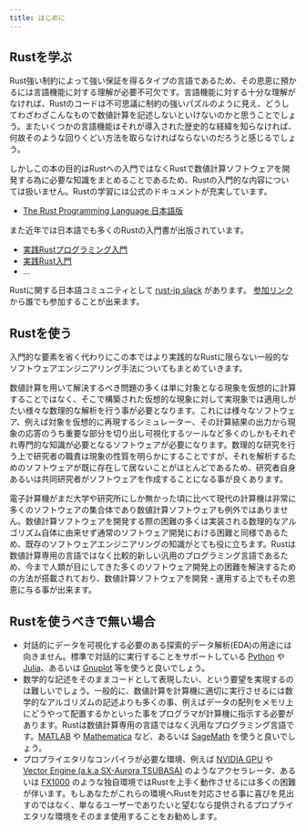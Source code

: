 ```yaml
---
title: はじめに
---
```


Rustを学ぶ
------------

Rust強い制約によって強い保証を得るタイプの言語であるため、その恩恵に預かるには言語機能に対する理解が必要不可欠です。言語機能に対する十分な理解がなければ、Rustのコードは不可思議に制約の強いパズルのように見え、どうしてわざわざこんなもので数値計算を記述しないといけないのかと思うことでしょう。またいくつかの言語機能はそれが導入された歴史的な経緯を知らなければ、何故そのような回りくどい方法を取らなければならないのだろうと感じるでしょう。

しかしこの本の目的はRustへの入門ではなくRustで数値計算ソフトウェアを開発する為に必要な知識をまとめることであるため、Rustの入門的な内容については扱いません。Rustの学習には公式のドキュメントが充実しています。

- [The Rust Programming Language 日本語版](https://doc.rust-jp.rs/book-ja/)

また近年では日本語でも多くのRustの入門書が出版されています。

- [実践Rustプログラミング入門](https://www.shuwasystem.co.jp/book/9784798061702.html)
- [実践Rust入門](https://gihyo.jp/book/2019/978-4-297-10559-4)
- ...

Rustに関する日本語コミュニティとして [rust-jp slack](http://rust-jp.slack.com/) があります。 [参加リンク](https://join.slack.com/t/rust-jp/shared_invite/enQtODAyODY0MDkyMjU5LTI1YmQxMjQxZGI2MTBkMzZhZTIzYzZmMjBiYmY2MmQyYWE5ZWZjZmVmMzljYWE5ZjM1YTBlYjY3ZjYzMmI5OWI) から誰でも参加することが出来ます。

Rustを使う
-----------
入門的な要素を省く代わりにこの本ではより実践的なRustに限らない一般的なソフトウェアエンジニアリング手法についてもまとめていきます。

数値計算を用いて解決するべき問題の多くは単に対象となる現象を仮想的に計算することではなく、そこで構築された仮想的な現象に対して実現象では適用しがたい様々な数理的な解析を行う事が必要となります。これには様々なソフトウェア、例えば対象を仮想的に再現するシミュレーター、その計算結果の出力から現象の応答のうち重要な部分を切り出し可視化するツールなど多くのしかもそれぞれ専門的な知識が必要となるソフトウェアが必要になります。数理的な研究を行う上で研究者の職責は現象の性質を明らかにすることですが、それを解析するためのソフトウェアが既に存在して居ないことがほとんどであるため、研究者自身あるいは共同研究者がソフトウェアを作成することになる事が良くあります。

電子計算機がまだ大学や研究所にしか無かった頃に比べて現代の計算機は非常に多くのソフトウェアの集合体であり数値計算ソフトウェアも例外ではありません。数値計算ソフトウェアを開発する際の困難の多くは実装される数理的なアルゴリズム自体に由来せず通常のソフトウェア開発における困難と同様であるため、既存のソフトウェアエンジニアリングの知識がとても役に立ちます。Rustは数値計算専用の言語ではなく比較的新しい汎用のプログラミング言語であるため、今まで人類が目にしてきた多くのソフトウェア開発上の困難を解決するための方法が搭載されており、数値計算ソフトウェアを開発・運用する上でもその恩恵に与る事が出来ます。

Rustを使うべきで無い場合
--------------------------

- 対話的にデータを可視化する必要のある探索的データ解析(EDA)の用途には向きません。標準で対話的に実行することをサポートしている [Python][Python] や [Julia][Julia]、あるいは [Gnuplot][Gnuplot] 等を使うと良いでしょう。
- 数学的な記述をそのままコードとして表現したい、という要望を実現するのは難しいでしょう。一般的に、数値計算を計算機に適切に実行させるには数学的なアルゴリズムの記述よりも多くの事、例えばデータの配列をメモリ上にどうやって配置するかといった事をプログラマが計算機に指示する必要があります。Rustは数値計算専用の言語ではなく汎用なプログラミング言語です。[MATLAB][MATLAB] や [Mathematica][Mathematica] など、あるいは [SageMath][SageMath] を使うと良いでしょう。
- プロプライエタリなコンパイラが必要な環境、例えば [NVIDIA GPU][nvidia] や [Vector Engine (a.k.a SX-Aurora TSUBASA)][SX] のようなアクセラレータ、あるいは [FX1000][FX] のような独自環境ではRustを上手く動作させるには多くの困難が伴います。もしあなたがこれらの環境へRustを対応させる事に喜びを見出すのではなく、単なるユーザーでありたいと望むなら提供されるプロプライエタリな環境をそのまま使用することをお勧めします。

[Python]: https://www.python.org/
[Julia]: https://julialang.org/
[Gnuplot]: http://www.gnuplot.info/
[MATLAB]: https://jp.mathworks.com/products/matlab.html
[Mathematica]: https://www.wolfram.com/
[SageMath]: https://www.sagemath.org/
[nvidia]: https://developer.nvidia.com/cuda-toolkit
[SX]: https://jpn.nec.com/hpc/sxauroratsubasa/index.html
[FX]: https://www.fujitsu.com/jp/products/computing/servers/supercomputer/
